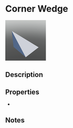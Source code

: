 # Corner Wedge

![Corner Wedge](../Cropped_Blocks/Building_Blocks/Corner_Wedge.png)

## Description
<!-- Write a description for this block -->

## Properties
- <!-- List block properties here -->

## Notes
<!-- Any extra notes -->
